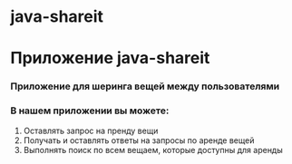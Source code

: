 # java-shareit


# Приложение java-shareit  
### Приложение для шеринга вещей между пользователями
### В нашем приложении вы можете:
1. Оставлять запрос на пренду вещи 
2. Получать и оставлять ответы на запросы по аренде вещей
3. Выполнять поиск по всем вещаем, которые доступны для аренды


